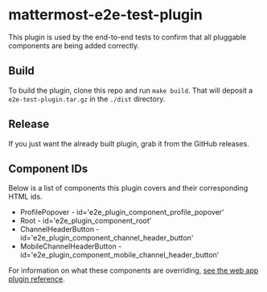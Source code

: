 # mattermost-e2e-test-plugin

This plugin is used by the end-to-end tests to confirm that all pluggable components are being added correctly.

## Build

To build the plugin, clone this repo and run `make build`. That will deposit a `e2e-test-plugin.tar.gz` in the `./dist` directory.

## Release

If you just want the already built plugin, grab it from the GitHub releases.

## Component IDs

Below is a list of components this plugin covers and their corresponding HTML ids.

* ProfilePopover - id='e2e_plugin_component_profile_popover'
* Root - id='e2e_plugin_component_root'
* ChannelHeaderButton - id='e2e_plugin_component_channel_header_button'
* MobileChannelHeaderButton - id='e2e_plugin_component_mobile_channel_header_button'

For information on what these components are overriding, [see the web app plugin reference](https://developers.mattermost.com/extend/plugins/webapp/reference/#pluggable-components).

